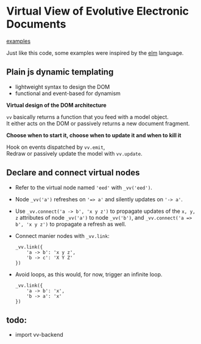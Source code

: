 # Virtual View of Evolutive Electronic Documents

[examples](http://mathchat.fr:8083/vv)

Just like this code, some examples were inspired by 
the [elm](http://elm-lang.org) language.

## Plain js dynamic templating

* lightweight syntax to design the DOM
* functional and event-based for dynamism

**Virtual design of the DOM architecture**

`vv` basically returns a function that you feed with a model object.   
It either acts on the DOM or passively returns a new document fragment.

**Choose when to start it, choose when to update it and when to kill it**

Hook on events dispatched by `vv.emit`,   
Redraw or passively update the model with `vv.update`.

## Declare and connect virtual nodes

- Refer to the virtual node named `'eed'` with `_vv('eed')`.  

- Node `_vv('a')` refreshes on `'=> a'`
and silently updates on `'-> a'`.

- Use `_vv.connect('a -> b', 'x y z')` 
to propagate updates of the `x, y, z` attributes
of node `_vv('a')` to node `_vv('b')`, and
`_vv.connect('a => b', 'x y z')` to propagate a refresh as well.


- Connect manier nodes with `_vv.link`:

    ```
    _vv.link({
        'a -> b': 'x y z',
        'b -> c': 'X Y Z'
    })
    ```

- Avoid loops, as this would, for now, trigger an infinite loop. 

    ```
    _vv.link({
        'a -> b': 'x',
        'b -> a': 'x'
    })
    ```

    

## todo: 

* import vv-backend

